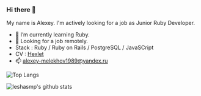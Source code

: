 ### Hi there 👋

My name is Alexey.
I'm actively looking for a job as Junior Ruby Developer.

- 🌱 I’m currently learning Ruby.
- 🔭 Looking for a job remotely. 
- Stack : Ruby / Ruby on Rails / PostgreSQL / JavaSCript 
- CV : [Hexlet](https://cv.hexlet.io/resumes/1312)
- 📫 alexey-melekhov1989@yandex.ru

![Top Langs](https://github-readme-stats.vercel.app/api/top-langs/?username=leshasmp&layout=compact&hide=css,html)

![leshasmp's github stats](https://github-readme-stats.vercel.app/api?username=leshasmp&count_private=true&show_icons=true&theme=onedark)

<!--
**leshasmp/leshasmp** is a ✨ _special_ ✨ repository because its `README.md` (this file) appears on your GitHub profile.

Here are some ideas to get you started:

- 🔭 I’m currently working on ...
- 🌱 I’m currently learning ...
- 👯 I’m looking to collaborate on ...
- 🤔 I’m looking for help with ...
- 💬 Ask me about ...
- 📫 How to reach me: ...
- 😄 Pronouns: ...
- ⚡ Fun fact: ...
-->
